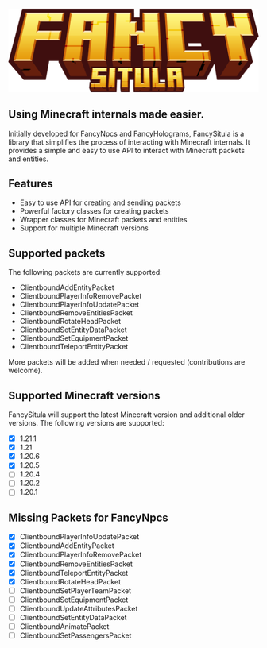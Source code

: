 ![](fancysitula_title.png)

## Using Minecraft internals made easier.

Initially developed for FancyNpcs and FancyHolograms, FancySitula is a library that simplifies the process of
interacting with Minecraft internals. It provides a simple and easy to use API to interact with Minecraft packets and
entities.

## Features

- Easy to use API for creating and sending packets
- Powerful factory classes for creating packets
- Wrapper classes for Minecraft packets and entities
- Support for multiple Minecraft versions

## Supported packets

The following packets are currently supported:

- ClientboundAddEntityPacket
- ClientboundPlayerInfoRemovePacket
- ClientboundPlayerInfoUpdatePacket
- ClientboundRemoveEntitiesPacket
- ClientboundRotateHeadPacket
- ClientboundSetEntityDataPacket
- ClientboundSetEquipmentPacket
- ClientboundTeleportEntityPacket

More packets will be added when needed / requested (contributions are welcome).

## Supported Minecraft versions

FancySitula will support the latest Minecraft version and additional older versions. The following versions are
supported:

- [x] 1.21.1
- [x] 1.21
- [x] 1.20.6
- [x] 1.20.5
- [ ] 1.20.4
- [ ] 1.20.2
- [ ] 1.20.1

## Missing Packets for FancyNpcs

- [x] ClientboundPlayerInfoUpdatePacket
- [x] ClientboundAddEntityPacket
- [x] ClientboundPlayerInfoRemovePacket
- [x] ClientboundRemoveEntitiesPacket
- [x] ClientboundTeleportEntityPacket
- [x] ClientboundRotateHeadPacket
- [ ] ClientboundSetPlayerTeamPacket
- [ ] ClientboundSetEquipmentPacket
- [ ] ClientboundUpdateAttributesPacket
- [ ] ClientboundSetEntityDataPacket
- [ ] ClientboundAnimatePacket
- [ ] ClientboundSetPassengersPacket